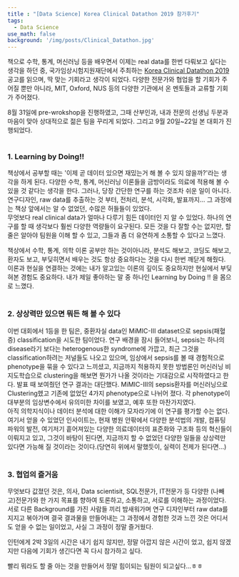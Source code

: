 ```yaml
---
title : "[Data Science] Korea Clinical Datathon 2019 참가후기"
tags:
  - Data Science
use_math: false
background: '/img/posts/Clinical_Datathon.jpg'
---
```


책으로 수학, 통계, 머신러닝 등을 배우면서 이제는 real data를 한번 다뤄보고 싶다는 생각을 하던 중, 국가임상시험지원재단에서 주최하는 [Korea Clinical Datathon 2019](http://datathon.konect.or.kr/)공고를 읽으며, 딱 맞는 기회라고 생각이 되었다. 다양한 전문가와 협업을 할 기회가 주어질 뿐만 아니라, MIT, Oxford, NUS 등의 다양한 기관에서 온 멘토들과 교류할 기회가 주어졌다.  

8월 31일에 pre-wrokshop을 진행하였고, 그때 산부인과, 내과 전문의 선생님 두분과 마음이 맞아 상대적으로 젊은 팀을 꾸리게 되었다. 그리고 9월 20일~22일 본 대회가 진행되었다.  
<br>
### 1. Learning by Doing!!
책상에서 공부할 때는 '이제 곧 데이터 있으면 재밌는거 해 볼 수 있지 않을까?'라는 생각을 하게 된다. 다양한 수학, 통계, 머신러닝 이론들을 금방이라도 의료에 적용해 볼 수 있을 것 같다는 생각을 한다. 그러나, 당장 간단한 연구를 하는 것조차 쉬운 일이 아니다.  
연구디자인, raw data를 추출하는 것 부터, 전처리, 분석, 시각화, 발표까지... 그 과정에는 책상 앞에서는 알 수 없었던, 수많은 허들들이 있었다.  
무엇보다 real clinical data가 얼마나 다루기 힘든 데이터인 지 알 수 있었다. 하나의 연구를 할 때 생각보다 훨씬 다양한 역량들이 요구된다. 모든 것을 다 잘할 수는 없지만, 할 줄은 알아야 팀원을 이해 할 수 있고, 그들과 좀 더 유연하게 소통할 수 있다고 느꼈다. 

책상에서 수학, 통계, 의학 이론 공부만 하는 것이아니라, 분석도 해보고, 코딩도 해보고, 환자도 보고, 부딪히면서 배우는 것도 항상 중요하다는 것을 다시 한번 깨닫게 해줬다. 이론과 현실을 연결하는 것에는 내가 알고있는 이론의 깊이도 중요하지만 현실에서 부딪혀본 경험도 중요하다. 내가 제일 좋아하는 말 중 하나인 Learning by Doing !! 을 몸으로 느꼈다.  
<br>
### 2. 상상력만 있으면 뭐든 해 볼 수 있다
이번 대회에서 1등을 한 팀은, 중환자실 data인 MiMIC-III dataset으로 sepsis(패혈증) classification을 시도한 팀이었다. 연구 배경을 잠시 들어보니, sepsis는 하나의 disease라기 보다는 heterogenous한 syndrome에 가깝고, 최근 그것을 classification하려는 저널들도 나오고 있으며, 임상에서 sepsis를 볼 때 경험적으로 phenotype을 묶을 수 있다고 느끼셨고, 지금까지 적용하지 못한 방법론인 머신러닝 비지도학습으로 clustering을 해보면 뭔가가 나올 것이라는 기대감으로 시작하였다고 한다. 발표 때 보여줬던 연구 결과는 대단했다. MiMIC-III의 sepsis환자를 머신러닝으로 Clustering헸고 기존에 없었던 4가지 phenotype으로 나뉘어 졌다. 각 phenotype이 대부분의 임상변수에서 유의미한 차이를 보였고, 예후 또한 마찬가지였다.  
아직 의학지식이나 데이터 분석에 대한 이해가 모자라기에 이 연구를 평가할 수는 없다. 여기서 얻을 수 있었던 인사이트는, 현재 병원 안팎에서 다양한 분석법의 개발, 컴퓨팅 파워의 발전, 여기저기 흩어져있는 다양한 의료데이터의 표준화와 구조화 등의 혁신들이 이뤄지고 있고, 그것이 바탕이 된다면, 지금까지 할 수 없었던 다양한 일들을 상상력만 있다면 가능해 질 것이라는 것이다.(당연히 위에서 말했듯이, 실력이 전제가 된다면...)  
<br>
### 3.  협업의 즐거움
무엇보다 값졌던 것은, 의사, Data scientisit, SQL전문가, IT전문가 등 다양한 (나빼고)전문가와 한 가지 목표를 향하여 토론하고, 소통하고, 서로를 이해하는 과정이었다.  서로 다른 Background를 가진 사람들 끼리 밤새워가며 연구 디자인부터 raw data를 지지고 볶아가며 결국 결과물을 만들어내는 그 과정에서 경험한 것과 느낀 것은 어디서도 얻을 수 없는 일이었고, 사실 그 과정이 정말 즐거웠다. 


인턴에게 2박 3일의 시간은 내기 쉽지 않지만, 정말 아깝지 않은 시간이 었고, 쉽지 않겠지만 다음에 기회가 생긴다면 꼭 다시 참가하고 싶다.  

빨리 뭐라도 할 줄 아는 것을 만들어서 정말 힘이되는 팀원이 되고싶다...ㅎㅎ
